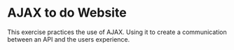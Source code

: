 AJAX to do Website
====================

This exercise practices the use of AJAX. Using it to create a communication between an API and the users experience.